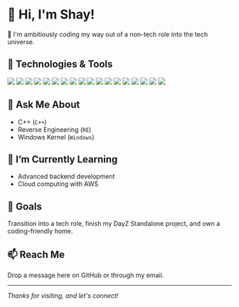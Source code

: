 # 👋 Hi, I'm Shay!

🚀 I'm ambitiously coding my way out of a non-tech role into the tech universe.

## 🔧 Technologies & Tools
![](https://img.shields.io/badge/Code-C++-blueviolet)
![](https://img.shields.io/badge/Code-Python-blue)
![](https://img.shields.io/badge/Code-Flask-lightgrey)
![](https://img.shields.io/badge/Code-Node.js-brightgreen)
![](https://img.shields.io/badge/Code-Rust-orange)
![](https://img.shields.io/badge/Code-Electron-2b2e3b)
![](https://img.shields.io/badge/Frontend-React.js-blue)
![](https://img.shields.io/badge/Frontend-Typescript-3178c6)
![](https://img.shields.io/badge/Frontend-HTML5-e34c26)
![](https://img.shields.io/badge/Database-MongoDB-green)
![](https://img.shields.io/badge/Cloud-AWS-yellow)
![](https://img.shields.io/badge/Tools-Linux-fcc624)
![](https://img.shields.io/badge/Tools-VS_Code_Insiders-007acc)
![](https://img.shields.io/badge/Tools-Docker-2496ed)
![](https://img.shields.io/badge/Tools-GitHub-181717)
![](https://img.shields.io/badge/Tools-Git-f05032)
![](https://img.shields.io/badge/Tools-Trello-0079bf)
![](https://img.shields.io/badge/Tools-Jenkins-d24939)

## 🤖 Ask Me About
- C++ (`C++`)
- Reverse Engineering (`RE`)
- Windows Kernel (`Windows`)

## 🌱 I’m Currently Learning
- Advanced backend development
- Cloud computing with AWS

## 🎯 Goals
Transition into a tech role, finish my DayZ Standalone project, and own a coding-friendly home.

## 📫 Reach Me
Drop a message here on GitHub or through my email.

---

*Thanks for visiting, and let's connect!*
